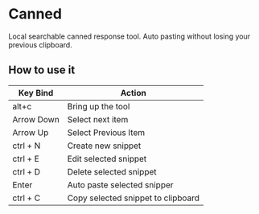 # Canned

Local searchable canned response tool. 
Auto pasting without losing your previous clipboard.

## How to use it

| Key Bind   	| Action                             	|
|------------	|------------------------------------	|
| alt+c      	| Bring up the tool                  	|
| Arrow Down 	| Select next item                   	|
| Arrow Up   	| Select Previous Item               	|
| ctrl + N   	| Create new snippet                 	|
| ctrl + E   	| Edit selected snippet              	|
| ctrl + D   	| Delete selected snippet            	|
| Enter      	| Auto paste selected snipper        	|
| ctrl + C   	| Copy selected snippet to clipboard 	|
